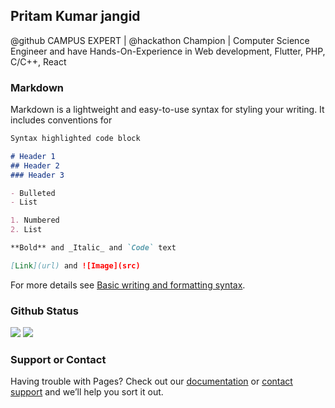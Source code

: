 ## Pritam Kumar jangid

@github CAMPUS EXPERT | @hackathon Champion | Computer Science Engineer and have Hands-On-Experience in Web development, Flutter, PHP, C/C++, React

### Markdown

Markdown is a lightweight and easy-to-use syntax for styling your writing. It includes conventions for

```markdown
Syntax highlighted code block

# Header 1
## Header 2
### Header 3

- Bulleted
- List

1. Numbered
2. List

**Bold** and _Italic_ and `Code` text

[Link](url) and ![Image](src)
```

For more details see [Basic writing and formatting syntax](https://docs.github.com/en/github/writing-on-github/getting-started-with-writing-and-formatting-on-github/basic-writing-and-formatting-syntax).

### Github Status
![](https://github-readme-stats.vercel.app/api?username=pkjangid&&show_icons=true&title_color=ffffff&icon_color=bb2acf&text_color=daf7dc&bg_color=1515)
![](https://github-readme-stats.vercel.app/api?username=pkjangid&&show_icons=true&title_color=yellow&icon_color=yellow&text_color=yellow&bg_color=black)

### Support or Contact

Having trouble with Pages? Check out our [documentation](https://docs.github.com/categories/github-pages-basics/) or [contact support](https://support.github.com/contact) and we’ll help you sort it out.
